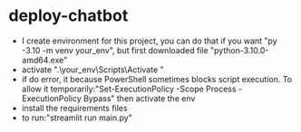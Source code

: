 # deploy-chatbot
- I create environment for this project, you can do that if you want "py -3.10 -m venv your_env", but first downloaded file "python-3.10.0-amd64.exe"
- activate ".\your_env\Scripts\Activate "
- if do error, it because PowerShell sometimes blocks script execution.
To allow it temporarily:"Set-ExecutionPolicy -Scope Process -ExecutionPolicy Bypass" then activate the env
- install the requirements files
- to run:"streamlit run main.py"
